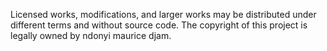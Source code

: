  Licensed works, modifications, and larger works may be distributed under different terms and without source code.
The copyright of this project is legally owned by ndonyi maurice djam.